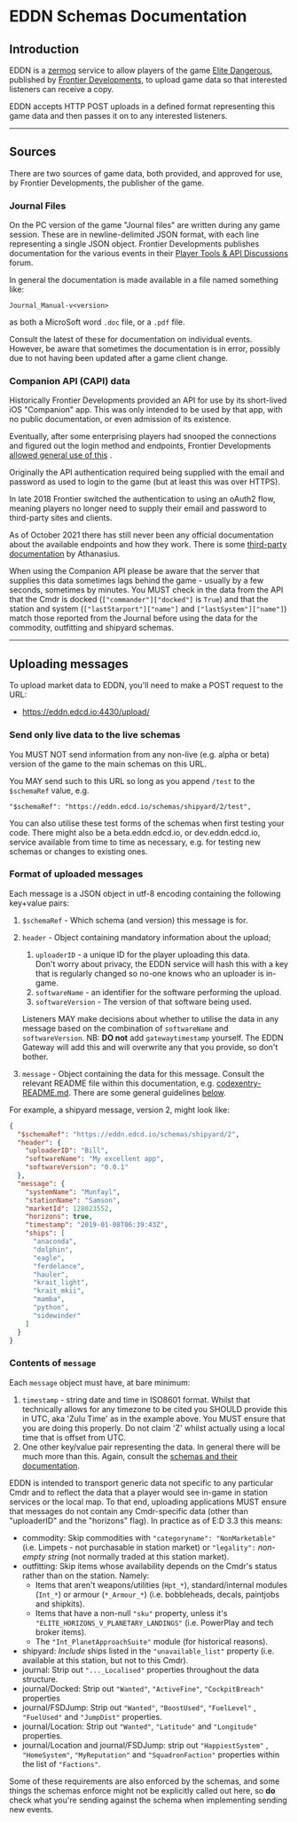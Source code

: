 # EDDN Schemas Documentation

## Introduction

EDDN is a
[zermoq](https://zeromq.org/) service to allow players of the game
[Elite Dangerous](https://www.elitedangerous.com/), published
by [Frontier Developments](https://www.frontier.co.uk/), to upload game data so
that interested listeners can receive a copy.

EDDN accepts HTTP POST uploads in a defined format representing this game data
and then passes it on to any interested listeners.

---

## Sources

There are two sources of game data, both provided, and approved for use, by
Frontier Developments, the publisher of the game.

### Journal Files

On the PC version of the game "Journal files" are written during any game
session. These are in newline-delimited JSON format, with each line
representing a single JSON object. Frontier Developments publishes
documentation for the various events in their
[Player Tools & API Discussions](https://forums.frontier.co.uk/forums/elite-api-and-tools/)
forum.

In general the documentation is made available in a file named something like:

    Journal_Manual-v<version>

as both a MicroSoft word `.doc` file, or a `.pdf` file.

Consult the latest of these for documentation on individual events.  
However, be aware that sometimes the documentation is in error, possibly due to
not having been updated after a game client change.

### Companion API (CAPI) data

Historically Frontier Developments provided an API for use by its short-lived
iOS "Companion" app. This was only intended to be used by that app, with no
public documentation, or even admission of its existence.

Eventually, after some enterprising players had snooped the connections and
figured out the login method and endpoints, Frontier Developments
[allowed general use of this](https://forums.frontier.co.uk/threads/open-letter-to-frontier-developments.218658/page-19#post-3371472)
.

Originally the API authentication required being supplied with the email and
password as used to login to the game (but at least this was over HTTPS).

In late 2018 Frontier switched the authentication to using an oAuth2 flow,
meaning players no longer need to supply their email and password to
third-party sites and clients.

As of October 2021 there has still never been any official documentation about
the available endpoints and how they work. There is some
[third-party documentation](https://github.com/Athanasius/fd-api/blob/main/docs/README.md)
by Athanasius.

When using the Companion API please be aware that the server that supplies this
data sometimes lags behind the game - usually by a few seconds, sometimes by
minutes. You MUST check in the data from the API that the Cmdr is
docked (`["commander"]["docked"]` is `True`) and that the station and
system (`["lastStarport"]["name"]` and `["lastSystem"]["name"]`) match those
reported from the Journal before using the data for the commodity, outfitting
and shipyard schemas.

---

## Uploading messages

To upload market data to EDDN, you'll need to make a POST request to the URL:

* https://eddn.edcd.io:4430/upload/

### Send only live data to the live schemas
You MUST NOT send information from any non-live (e.g. alpha or beta)
version of the game to the main schemas on this URL.

You MAY send such to this URL so long as you append `/test` to the `$schemaRef`
value, e.g.

    "$schemaRef": "https://eddn.edcd.io/schemas/shipyard/2/test",

You can also utilise these test forms of the schemas when first testing your
code. There might also be a beta.eddn.edcd.io, or dev.eddn.edcd.io, service
available from time to time as necessary, e.g. for testing new schemas or
changes to existing ones.

### Format of uploaded messages
Each message is a JSON object in utf-8 encoding containing the following
key+value pairs:

1. `$schemaRef` - Which schema (and version) this message is for.
2. `header` - Object containing mandatory information about the upload;
    1. `uploaderID` - a unique ID for the player uploading this data.  
       Don't worry about privacy, the EDDN service will hash this with a key
       that is regularly changed so no-one knows who an uploader is in-game.
    2. `softwareName` - an identifier for the software performing the upload.
    3. `softwareVersion` - The version of that software being used.

   Listeners MAY make decisions about whether to utilise the data in any
   message based on the combination of `softwareName` and `softwareVersion`.
   NB: **DO not** add `gatewaytimestamp` yourself. The EDDN Gateway will add
   this and will overwrite any that you provide, so don't bother.
3. `message` - Object containing the data for this message. Consult the
   relevant README file within this documentation, e.g.
   [codexentry-README.md](./codexentry-README.md). There are some general
   guidelines [below](#contents-of-message).

For example, a shipyard message, version 2, might look like:

```JSON
{
  "$schemaRef": "https://eddn.edcd.io/schemas/shipyard/2",
  "header": {
    "uploaderID": "Bill",
    "softwareName": "My excellent app",
    "softwareVersion": "0.0.1"
  },
  "message": {
    "systemName": "Munfayl",
    "stationName": "Samson",
    "marketId": 128023552,
    "horizons": true,
    "timestamp": "2019-01-08T06:39:43Z",
    "ships": [
      "anaconda",
      "dolphin",
      "eagle",
      "ferdelance",
      "hauler",
      "krait_light",
      "krait_mkii",
      "mamba",
      "python",
      "sidewinder"
    ]
  }
}
```

### Contents of `message`

Each `message` object must have, at bare minimum:

1. `timestamp` - string date and time in ISO8601 format. Whilst that
   technically allows for any timezone to be cited you SHOULD provide this in
   UTC, aka 'Zulu Time' as in the example above. You MUST ensure that you are
   doing this properly. Do not claim 'Z' whilst actually using a local time
   that is offset from UTC.
2. One other key/value pair representing the data. In general there will be
   much more than this. Again, consult the
   [schemas and their documentation](./).

EDDN is intended to transport generic data not specific to any particular Cmdr
and to reflect the data that a player would see in-game in station services or
the local map. To that end, uploading applications MUST ensure that messages do
not contain any Cmdr-specific data (other than "uploaderID" and the "horizons"
flag). In practice as of E:D 3.3 this means:

* commodity: Skip commodities with `"categoryname": "NonMarketable"` (i.e.
  Limpets - not purchasable in station market) or `"legality":` *non-empty
  string* (not normally traded at this station market).
* outfitting: Skip items whose availability depends on the Cmdr's status rather
  than on the station. Namely:
    - Items that aren't weapons/utilities (`Hpt_*`), standard/internal
      modules (`Int_*`) or armour (`*_Armour_*`) (i.e. bobbleheads, decals,
      paintjobs and shipkits).
    - Items that have a non-null `"sku"` property, unless
      it's `"ELITE_HORIZONS_V_PLANETARY_LANDINGS"` (i.e. PowerPlay and tech
      broker items).
    - The `"Int_PlanetApproachSuite"` module (for historical reasons).
* shipyard: *Include* ships listed in the `"unavailable_list"` property (i.e.
  available at this station, but not to this Cmdr).
* journal: Strip out `"..._Localised"` properties throughout the data
  structure.
* journal/Docked: Strip out `"Wanted"`, `"ActiveFine"`, `"CockpitBreach"`
  properties
* journal/FSDJump: Strip out `"Wanted"`, `"BoostUsed"`, `"FuelLevel"`
  , `"FuelUsed"` and `"JumpDist"` properties.
* journal/Location: Strip out `"Wanted"`, `"Latitude"` and `"Longitude"`
  properties.
* journal/Location and journal/FSDJump: strip out `"HappiestSystem"`
  , `"HomeSystem"`, `"MyReputation"` and `"SquadronFaction"` properties within
  the list of `"Factions"`.

Some of these requirements are also enforced by the schemas, and some things
the schemas enforce might not be explicitly called out here, so **do**
check what you're sending against the schema when implementing sending new
events.
